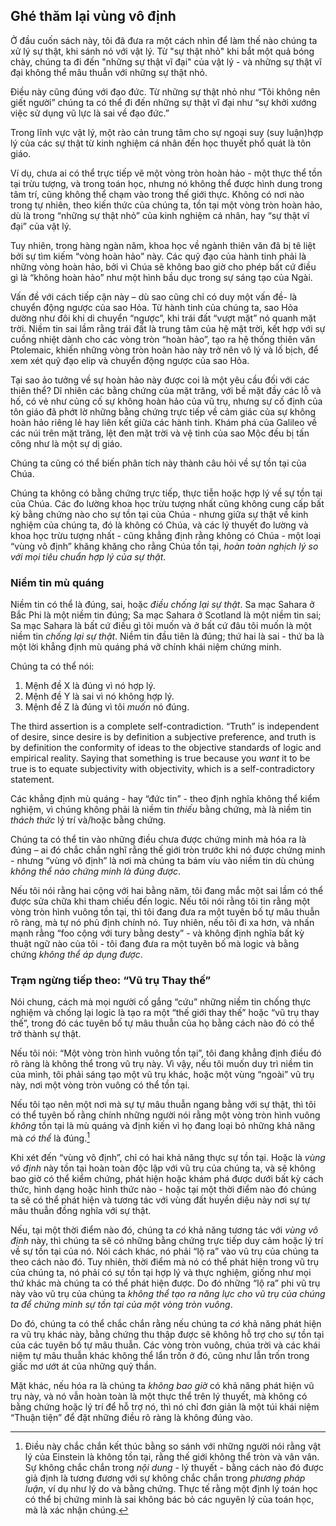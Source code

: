 ## Ghé thăm lại vùng vô định

Ở đầu cuốn sách này, tôi đã đưa ra một cách nhìn để làm thế nào chúng ta xử lý sự thật, khi sánh nó với vật lý. Từ "sự thật nhỏ" khi bắt một quả bóng chày, chúng ta đi đến "những sự thật vĩ đại" của vật lý - và những sự thật vĩ đại không thể mâu thuẫn với những sự thật nhỏ.

Điều này cũng đúng với đạo đức. Từ những sự thật nhỏ như “Tôi không nên giết người” chúng ta có thể đi đến những sự thật vĩ đại như “sự khởi xướng việc sử dụng vũ lực là sai về đạo đức.”

Trong lĩnh vực vật lý, một rào cản trung tâm cho sự ngoại suy (suy luận)hợp lý của các sự thật từ kinh nghiệm cá nhân đến học thuyết phổ quát là tôn giáo.

Ví dụ, chưa ai có thể trực tiếp vẽ một vòng tròn hoàn hảo - một thực thể tồn tại trừu tượng, và trong toán học, nhưng nó không thể được hình dung trong tâm trí, cũng không thể chạm vào trong thế giới thực. Không có nơi nào trong tự nhiên, theo kiến thức của chúng ta, tồn tại một vòng tròn hoàn hảo, dù là trong “những sự thật nhỏ” của kinh nghiệm cá nhân, hay “sự thật vĩ đại” của vật lý.

Tuy nhiên, trong hàng ngàn năm, khoa học về ngành thiên văn đã bị tê liệt bởi sự tìm kiếm “vòng hoàn hảo” này. Các quỹ đạo của hành tinh phải là những vòng hoàn hảo, bởi vì Chúa sẽ không bao giờ cho phép bất cứ điều gì là “không hoàn hảo” như một hình bầu dục trong sự sáng tạo của Ngài.

Vấn đề với cách tiếp cận này – dù sao cũng chỉ có duy một vấn đề- là chuyển động ngược của sao Hỏa. Từ hành tinh của chúng ta, sao Hỏa dường như đôi khi di chuyển “ngược”, khi trái đất “vượt mặt” nó quanh mặt trời. Niềm tin sai lầm rằng trái đất là trung tâm của hệ mặt trời, kết hợp với sự cuồng nhiệt dành cho các vòng tròn “hoàn hảo”, tạo ra hệ thống thiên văn Ptolemaic, khiến những vòng tròn hoàn hảo này trở nên vô lý và lố bịch, để xem xét quỹ đạo elip và chuyển động ngược của sao Hỏa.

Tại sao ảo tưởng về sự hoàn hảo này được coi là một yêu cầu đối với các thiên thể? Dĩ nhiên các bằng chứng của mặt trăng, với bề mặt đầy các lỗ và hố, có vẻ như củng cố sự không hoàn hảo của vũ trụ, nhưng sự cố định của tôn giáo đã phớt lờ  những bằng chứng trực tiếp về cảm giác của sự không hoàn hảo riêng lẻ hay liên kết giữa các hành tinh. Khám phá của Galileo về các núi trên mặt trăng, lệt đen mặt trời và vệ tinh của sao Mộc đều bị tấn công như là một sự dị giáo.

Chúng ta cũng có thể biến phân tích này thành câu hỏi về sự tồn tại của Chúa.

Chúng ta không có bằng chứng trực tiếp, thực tiễn hoặc hợp lý về sự tồn tại của Chúa. Các đo lường khoa học trừu tượng nhất cũng không cung cấp bất kỳ bằng chứng nào cho sự tồn tại của Chúa - nhưng giữa sự thật về kinh nghiệm của chúng ta, đó là không có Chúa, và các lý thuyết đo lường và khoa học trừu tượng nhất - cũng khẳng định rằng không có Chúa - một loại “vùng vô định” khăng khăng cho rằng Chúa  tồn tại, *hoàn toàn nghịch lý so với mọi tiêu chuẩn hợp lý của sự thật*.

### Niềm tin mù quáng

Niềm tin có thể là đúng, sai, hoặc *điều chống lại sự thật*. Sa mạc Sahara ở Bắc Phi là một niềm tin đúng; Sa mạc Sahara ở Scotland là một niềm tin sai; Sa mạc Sahara là bất cứ điều gì tôi muốn và ở bất cứ đâu tôi muốn là một niềm tin *chống lại sự thật*. Niềm tin đầu tiên là đúng; thứ hai là sai - thứ ba là một lời khẳng định mù quáng phá vỡ chính khái niệm chứng minh.

Chúng ta có thể nói:

1. Mệnh đề X là đúng vì nó hợp lý.
2. Mệnh đề Y là sai vì nó không hợp lý.
3. Mệnh đề Z là đúng vì tôi *muốn* nó đúng.

The third assertion is a complete self-contradiction. “Truth” is independent of desire, since desire is by definition a subjective preference, and truth is by definition the conformity of ideas to the objective standards of logic and empirical reality. Saying that something is true because you *want* it to be true is to equate subjectivity with objectivity, which is a self-contradictory statement.

Các khẳng định mù quáng - hay “đức tin” - theo định nghĩa không thể kiểm nghiệm, vì chúng không phải là niềm tin *thiếu* bằng chứng, mà là niềm tin *thách thức* lý trí và/hoặc bằng chứng.

Chúng ta có thể tin vào những điều chưa được chứng minh mà hóa ra là đúng – ai đó chắc chắn nghĩ rằng thế giới tròn trước khi nó được chứng minh - nhưng “vùng vô định” là nơi  mà chúng ta bám víu vào niềm tin dù chúng *không thể nào chứng minh là đúng được*.

Nếu tôi nói rằng hai cộng với hai bằng năm, tôi đang mắc một sai lầm có thể được sửa chữa khi tham chiếu đến logic. Nếu tôi nói rằng tôi tin rằng một vòng tròn hình vuông tồn tại, thì tôi đang đưa ra một tuyên bố tự mâu thuẫn rõ ràng, mà tự nó phủ định chính nó. Tuy nhiên, nếu tôi đi xa hơn, và nhấn mạnh rằng “foo cộng với tury bằng desty” - và không định nghĩa bất kỳ thuật ngữ nào của tôi - tôi đang đưa ra một tuyên bố mà logic và bằng chứng *không thể áp dụng được*.

### Trạm ngừng tiếp theo: “Vũ trụ Thay thế”

Nói chung, cách mà mọi người cố gắng “cứu” những niềm tin chống thực nghiệm và chống lại logic là tạo ra một “thế giới thay thế” hoặc “vũ trụ thay thế”, trong đó các tuyên bố tự mâu thuẫn của họ bằng cách nào đó có thể trở thành sự thật.

Nếu tôi nói: “Một vòng tròn hình vuông tồn tại”, tôi đang khẳng định điều đó rõ ràng là không thể trong vũ trụ này. Vì vậy, nếu tôi muốn duy trì niềm tin của mình, tôi phải sáng tạo một vũ trụ khác, hoặc một vùng “ngoài” vũ trụ này, nơi một vòng tròn vuông có thể tồn tại.

Nếu tôi tạo nên một nơi mà sự tự mâu thuẫn ngang bằng với sự thật, thì tôi có thể tuyên bố rằng chính những người nói rằng một vòng tròn hình vuông *không* tồn tại là mù quáng và định kiến vì họ đang loại bỏ những khả năng mà *có thể* là đúng.[^1]

Khi xét đến “vùng vô định”, chỉ có hai khả năng thực sự tồn tại. Hoặc là *vùng vô định* này tồn tại hoàn toàn độc lập với vũ trụ của chúng ta, và sẽ không bao giờ có thể kiểm chứng, phát hiện hoặc khám phá được dưới bất kỳ cách thức, hình dạng hoặc hình thức nào - hoặc tại một thời điểm nào đó chúng ta sẽ có thể phát hiện và tương tác với vùng đất huyền diệu này nơi sự tự mâu thuẫn đồng nghĩa với sự thật.

Nếu, tại một thời điểm nào đó, chúng ta *có* khả năng tương tác với *vùng vô định* này, thì chúng ta sẽ có những bằng chứng trực tiếp duy cảm hoặc lý trí về sự tồn tại của nó. Nói cách khác, nó phải “lộ ra” vào vũ trụ của chúng ta theo cách nào đó. Tuy nhiên, thời điểm mà nó có thể phát hiện trong vũ trụ của chúng ta, nó phải có sự tồn tại hợp lý và thực nghiệm, giống như mọi thứ khác mà chúng ta có thể phát hiện được. Do đó những “lộ ra” phi vũ trụ này vào vũ trụ của chúng ta *không thể tạo ra năng lực cho vũ trụ của chúng ta để chứng minh sự tồn tại của một vòng tròn vuông*.

Do đó, chúng ta có thể chắc chắn rằng nếu chúng ta *có* khả năng phát hiện ra vũ trụ khác này, bằng chứng thu thập được sẽ không hỗ trợ cho sự tồn tại của các tuyên bố tự mâu thuẫn. Các vòng tròn vuông, chúa trời và các khái niệm tự mâu thuẫn khác không thể lẩn trốn ở đó, cũng như lẫn trốn trong giấc mơ ướt át của những quỷ thần.

Mặt khác, nếu hóa ra là chúng ta *không bao giờ* có khả năng phát hiện vũ trụ này, và nó vẫn hoàn toàn là một thực thể trên lý thuyết, mà không có bằng chứng hoặc lý trí để hỗ trợ nó, thì nó chỉ đơn giản là một túi khái niệm “Thuận tiện” để đặt những điều rõ ràng là không đúng vào.

[^1]: Điều này chắc chắn kết thúc bằng so sánh với những người nói rằng vật lý của Einstein là không tồn tại, rằng thế giới không thể tròn và vân vân. Sự không chắc chắn trong *nội dung* - lý thuyết - bằng cách nào đó được giả định là tương đương với sự không chắc chắn trong *phương pháp luận*, ví dụ như lý do và bằng chứng. Thực tế rằng một định lý toán học có thể bị chứng minh là sai không bác bỏ các nguyên lý của toán học, mà là xác nhận chúng.
